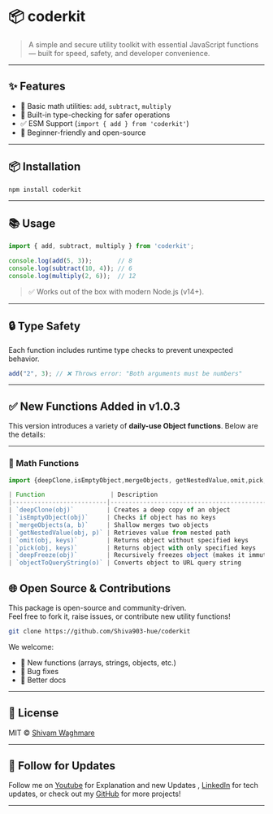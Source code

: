 
# 📦 coderkit

> A simple and secure utility toolkit with essential JavaScript functions — built for speed, safety, and developer convenience.

---

## ✨ Features

- 🧮 Basic math utilities: `add`, `subtract`, `multiply`
- 🔐 Built-in type-checking for safer operations
- ✅ ESM Support (`import { add } from 'coderkit'`)
- 🧠 Beginner-friendly and open-source

---

## 📦 Installation

```bash
npm install coderkit
```

---

## 📚 Usage

```js
import { add, subtract, multiply } from 'coderkit';

console.log(add(5, 3));       // 8
console.log(subtract(10, 4)); // 6
console.log(multiply(2, 6));  // 12
```

> ✅ Works out of the box with modern Node.js (v14+).

---

## 🔒 Type Safety

Each function includes runtime type checks to prevent unexpected behavior.

```js
add("2", 3); // ❌ Throws error: "Both arguments must be numbers"
```

---

## ✅ New Functions Added in v1.0.3

This version introduces a variety of **daily-use Object functions**. Below are the details:

---

### 📂 Math Functions

```js
import {deepClone,isEmptyObject,mergeObjects, getNestedValue,omit,pick,deepFreeze, objectToQueryString} from 'coderkit/object';

| Function                  | Description                                               | Example                                    |
|--------------------------|-----------------------------------------------------------|--------------------------------------------|
| `deepClone(obj)`         | Creates a deep copy of an object                          | `deepClone({a:{b:1}})` ➝ `{a:{b:1}}`        |
| `isEmptyObject(obj)`     | Checks if object has no keys                              | `isEmptyObject({})` ➝ `true`               |
| `mergeObjects(a, b)`     | Shallow merges two objects                                | `mergeObjects({a:1}, {b:2})` ➝ `{a:1,b:2}` |
| `getNestedValue(obj, p)` | Retrieves value from nested path                          | `getNestedValue(obj, 'user.name')`         |
| `omit(obj, keys)`        | Returns object without specified keys                     | `omit({a:1,b:2}, ['b'])` ➝ `{a:1}`         |
| `pick(obj, keys)`        | Returns object with only specified keys                   | `pick({a:1,b:2}, ['a'])` ➝ `{a:1}`         |
| `deepFreeze(obj)`        | Recursively freezes object (makes it immutable)           | `deepFreeze(config)`                       |
| `objectToQueryString(o)` | Converts object to URL query string                       | `objectToQueryString({a:1,b:2})` ➝ `"a=1&b=2"` |

```
## 🌐 Open Source & Contributions

This package is open-source and community-driven.  
Feel free to fork it, raise issues, or contribute new utility functions!

```bash
git clone https://github.com/Shiva903-hue/coderkit
```

We welcome:
- 🚀 New functions (arrays, strings, objects, etc.)
- 🐛 Bug fixes
- 📖 Better docs

---

## 📄 License

MIT © [Shivam Waghmare](https://github.com/Shiva903-hue)

---

## 🔗 Follow for Updates

Follow me on [Youtube](https://www.youtube.com/@CodeAstraX) for Explanation and new Updates , [LinkedIn](https://www.linkedin.com/in/shivam-waghmare/) for tech updates, or check out my [GitHub](https://github.com/Shiva903-hue) for more projects!

---
